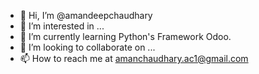 - 👋 Hi, I’m @amandeepchaudhary
- 👀 I’m interested in ...
- 🌱 I’m currently learning Python's Framework Odoo.
- 💞️ I’m looking to collaborate on ...
- 📫 How to reach me at amanchaudhary.ac1@gmail.com 

<!---
amandeepchaudhary/amandeepchaudhary is a ✨ special ✨ repository because its `README.md` (this file) appears on your GitHub profile.
You can click the Preview link to take a look at your changes.
--->

